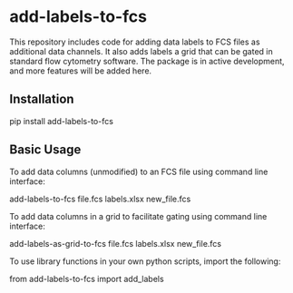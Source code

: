 # add-labels-to-fcs

This repository includes code for adding data labels to FCS files as additional data channels.  It also adds labels a grid that can be gated in standard flow cytometry software.  The package is in active development, and more features will be added here.

## Installation


pip install add-labels-to-fcs


## Basic Usage

To add data columns (unmodified) to an FCS file using command line interface: 

add-labels-to-fcs file.fcs labels.xlsx new_file.fcs


To add data columns in a grid to facilitate gating using command line interface: 

add-labels-as-grid-to-fcs file.fcs labels.xlsx new_file.fcs


To use library functions in your own python scripts, import the following:

from add-labels-to-fcs import add_labels




